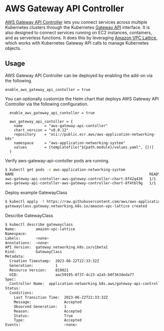 # AWS Gateway API Controller 

[AWS Gateway API Controller](https://www.gateway-api-controller.eks.aws.dev/) lets you connect services across multiple Kubernetes clusters through the Kubernetes [Gateway API](https://gateway-api.sigs.k8s.io/) interface. It is also designed to connect services running on EC2 instances, containers, and as serverless functions. It does this by leveraging [Amazon VPC Lattice](https://aws.amazon.com/vpc/lattice/), which works with Kubernetes Gateway API calls to manage Kubernetes objects.

## Usage

AWS Gateway API Controller can be deployed by enabling the add-on via the following.

```hcl
enable_aws_gateway_api_contoller = true
```

You can optionally customize the Helm chart that deploys AWS Gateway API Controller via the following configuration.

```hcl
  enable_aws_gateway_api_contoller = true

  aws_gateway_api_contoller = {
    name          = "aws-gateway-api-contoller"
    chart_version = "v0.0.12"
    repository    = "oci://public.ecr.aws/aws-application-networking-k8s"
    namespace     = "aws-application-networking-system"
    values        = [templatefile("${path.module}/values.yaml", {})]
  }
```

Verify aws-gateway-api-contoller pods are running.

```sh
$ kubectl get pods -n aws-application-networking-system
NAME                                                              READY   STATUS    RESTARTS   AGE
aws-gateway-api-contoller-aws-gateway-controller-chart-8f42q426   1/1     Running   0          40s
aws-gateway-api-contoller-aws-gateway-controller-chart-8f4tbl9g   1/1     Running   0          71s
```

Deploy example GatewayClass

```sh
$ kubectl apply -f https://raw.githubusercontent.com/aws/aws-application-networking-k8s/main/examples/gatewayclass.yaml
gatewayclass.gateway.networking.k8s.io/amazon-vpc-lattice created
```

Describe GatewayClass

```sh
$ kubectl describe gatewayclass
Name:         amazon-vpc-lattice
Namespace:    
Labels:       <none>
Annotations:  <none>
API Version:  gateway.networking.k8s.io/v1beta1
Kind:         GatewayClass
Metadata:
  Creation Timestamp:  2023-06-22T22:33:32Z
  Generation:          1
  Resource Version:    819021
  UID:                 aac59195-8f37-4c23-a2a5-b0f363deda77
Spec:
  Controller Name:  application-networking.k8s.aws/gateway-api-controller
Status:
  Conditions:
    Last Transition Time:  2023-06-22T22:33:32Z
    Message:               Accepted
    Observed Generation:   1
    Reason:                Accepted
    Status:                True
    Type:                  Accepted
Events:                    <none>
```
